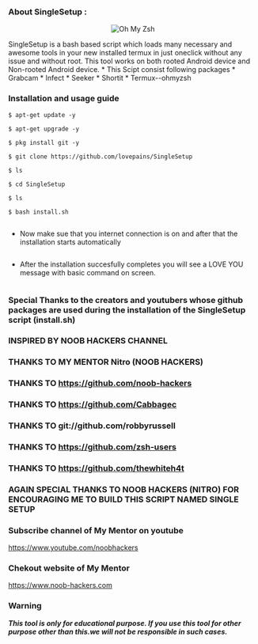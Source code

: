 ### About SingleSetup :

<p align="center"><img src="https://www.view-page-source.com/i/code.webp" alt="Oh My Zsh"></p>
SingleSetup is a bash based script which loads many necessary and awesome tools in your new installed termux in just oneclick without any issue and without root.
This tool works on both rooted Android device and Non-rooted Android device.
*  This Scipt consist following packages
*  Grabcam
*  Infect
*  Seeker
*  Shortit
* Termux--ohmyzsh

### Installation and usage guide

```
$ apt-get update -y
```
```
$ apt-get upgrade -y
```
```
$ pkg install git -y
```
```
$ git clone https://github.com/lovepains/SingleSetup
```
```
$ ls
```
```
$ cd SingleSetup
```
```
$ ls
```
```
$ bash install.sh
```
```
```
* Now make sue that you internet connection is on and after that the installation starts automatically
```
```
* After the installation succesfully completes you will see a LOVE YOU  message with basic command on screen.
```
```
### Special Thanks to the creators and youtubers whose github packages are used during the installation of the SingleSetup script (install.sh)

### INSPIRED BY NOOB HACKERS CHANNEL 

### THANKS TO MY MENTOR Nitro (NOOB HACKERS)

### THANKS TO  https://github.com/noob-hackers
### THANKS TO https://github.com/Cabbagec
### THANKS TO git://github.com/robbyrussell
### THANKS TO https://github.com/zsh-users
### THANKS TO https://github.com/thewhiteh4t

### AGAIN SPECIAL THANKS TO NOOB HACKERS (NITRO) FOR ENCOURAGING ME TO BUILD THIS SCRIPT NAMED SINGLE SETUP 

### Subscribe channel of My Mentor on youtube
https://www.youtube.com/noobhackers

### Chekout website of My Mentor     
https://www.noob-hackers.com

### Warning

***This tool is only for educational purpose. If you use this tool for other purpose other than this.we will not be responsible in such cases.***

